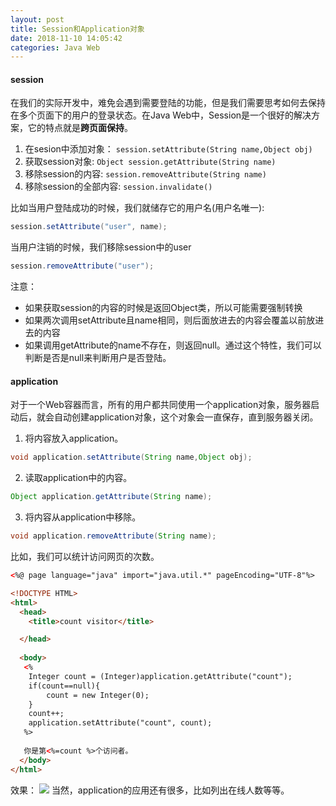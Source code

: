 ```yaml
---
layout: post
title: Session和Application对象
date: 2018-11-10 14:05:42
categories: Java Web
---
```

#### session
在我们的实际开发中，难免会遇到需要登陆的功能，但是我们需要思考如何去保持在多个页面下的用户的登录状态。在Java Web中，Session是一个很好的解决方案，它的特点就是**跨页面保持**。
1. 在sesion中添加对象： `session.setAttribute(String name,Object obj)`
2. 获取session对象: `Object session.getAttribute(String name)`
3. 移除session的内容: `session.removeAttribute(String name)`
4. 移除session的全部内容: `session.invalidate()`
<!--more-->
比如当用户登陆成功的时候，我们就储存它的用户名(用户名唯一):
```java
session.setAttribute("user", name);
```
当用户注销的时候，我们移除session中的user
```java
session.removeAttribute("user");
```
注意：
- 如果获取session的内容的时候是返回Object类，所以可能需要强制转换
- 如果两次调用setAttribute且name相同，则后面放进去的内容会覆盖以前放进去的内容
- 如果调用getAttribute的name不存在，则返回null。通过这个特性，我们可以判断是否是null来判断用户是否登陆。

#### application
对于一个Web容器而言，所有的用户都共同使用一个application对象，服务器启动后，就会自动创建application对象，这个对象会一直保存，直到服务器关闭。
1. 将内容放入application。
``` java 
void application.setAttribute(String name,Object obj);
```
2. 读取application中的内容。
```java
Object application.getAttribute(String name);
```
3. 将内容从application中移除。
```java
void application.removeAttribute(String name);
```

比如，我们可以统计访问网页的次数。
```html
<%@ page language="java" import="java.util.*" pageEncoding="UTF-8"%>

<!DOCTYPE HTML>
<html>
  <head>
    <title>count visitor</title>

  </head>
  
  <body>
   <%
   	Integer count = (Integer)application.getAttribute("count");
   	if(count==null){
   		count = new Integer(0);
   	}
   	count++;
   	application.setAttribute("count", count);
   %>
   
   你是第<%=count %>个访问者。
  </body>
</html>
```
效果：
![](/uploads/applicationExample.png)
当然，application的应用还有很多，比如列出在线人数等等。
